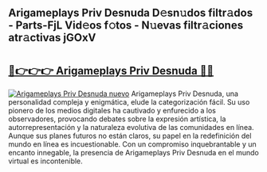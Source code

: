 ## Arigameplays Priv Desnuda D𝚎sn𝚞dos filtr𝚊dos - Parts-FjL Vid𝚎os f𝚘tos - N𝚞evas filtr𝚊ciones atr𝚊ctivas jGOxV

# <h2><a href="http://mb1kog.tromn.icu/?c=Arigameplays+Priv+Desnuda">🔗👉👉👉 Arigameplays Priv Desnuda 🔗🔗</a></h2>

[![Arigameplays Priv Desnuda nuevo](https://i.imgur.com/pEAQMta.gif)](http://mb1kog.tromn.icu/?c=Arigameplays+Priv+Desnuda)
Arigameplays Priv Desnuda, una personalidad compleja y enigmática, elude la categorización fácil. Su uso pionero de los medios digitales ha cautivado y enfurecido a los observadores, provocando debates sobre la expresión artística, la autorrepresentación y la naturaleza evolutiva de las comunidades en línea. Aunque sus planes futuros no están claros, su papel en la redefinición del mundo en línea es incuestionable. Con un compromiso inquebrantable y un encanto innegable, la presencia de Arigameplays Priv Desnuda en el mundo virtual es incontenible.
